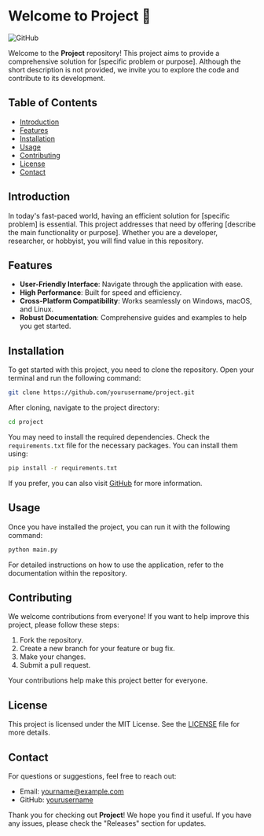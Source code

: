# Welcome to Project 🚀

![GitHub](https://img.shields.io/badge/GitHub-Visit%20Repo-blue?style=for-the-badge&logo=github)

Welcome to the **Project** repository! This project aims to provide a comprehensive solution for [specific problem or purpose]. Although the short description is not provided, we invite you to explore the code and contribute to its development.

## Table of Contents

- [Introduction](#introduction)
- [Features](#features)
- [Installation](#installation)
- [Usage](#usage)
- [Contributing](#contributing)
- [License](#license)
- [Contact](#contact)

## Introduction

In today's fast-paced world, having an efficient solution for [specific problem] is essential. This project addresses that need by offering [describe the main functionality or purpose]. Whether you are a developer, researcher, or hobbyist, you will find value in this repository.

## Features

- **User-Friendly Interface**: Navigate through the application with ease.
- **High Performance**: Built for speed and efficiency.
- **Cross-Platform Compatibility**: Works seamlessly on Windows, macOS, and Linux.
- **Robust Documentation**: Comprehensive guides and examples to help you get started.

## Installation

To get started with this project, you need to clone the repository. Open your terminal and run the following command:

```bash
git clone https://github.com/yourusername/project.git
```

After cloning, navigate to the project directory:

```bash
cd project
```

You may need to install the required dependencies. Check the `requirements.txt` file for the necessary packages. You can install them using:

```bash
pip install -r requirements.txt
```

If you prefer, you can also visit [GitHub](https://github.com) for more information.

## Usage

Once you have installed the project, you can run it with the following command:

```bash
python main.py
```

For detailed instructions on how to use the application, refer to the documentation within the repository.

## Contributing

We welcome contributions from everyone! If you want to help improve this project, please follow these steps:

1. Fork the repository.
2. Create a new branch for your feature or bug fix.
3. Make your changes.
4. Submit a pull request.

Your contributions help make this project better for everyone.

## License

This project is licensed under the MIT License. See the [LICENSE](LICENSE) file for more details.

## Contact

For questions or suggestions, feel free to reach out:

- Email: yourname@example.com
- GitHub: [yourusername](https://github.com/yourusername)

Thank you for checking out **Project**! We hope you find it useful. If you have any issues, please check the "Releases" section for updates.